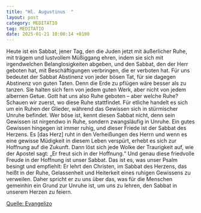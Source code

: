 ```yaml
---
title: "Hl. Augustinus  "
layout: post
category: MEDITATIO
tag: MEDITATIO
date: 2025-01-21 10:00:14 +0100
---
```

 
Heute ist ein Sabbat, jener Tag, den die Juden jetzt mit äußerlicher Ruhe, mit trägem und lustvollem Müßiggang ehren, indem sie sich mit irgendwelchen Belanglosigkeiten abgeben, und den Sabbat, den der Herr geboten hat, mit Beschäftigungen verbringen, die er verboten hat. Für uns bedeutet der Sabbat Abstinenz von jeder bösen Tat, für sie dagegen Abstinenz von guten Taten.<!--more--> Denn die Erde zu pflügen wäre besser als zu tanzen. Sie halten sich fern von jedem guten Werk, aber nicht von jedem albernen Getue. Gott hat uns also Ruhe geboten – aber welche Ruhe?
Schauen wir zuerst, wo diese Ruhe stattfindet. Für etliche handelt es sich um ein Ruhen der Glieder, während das Gewissen sich in stürmischer Unruhe befindet. Wer böse ist, kennt diesen Sabbat nicht, denn sein Gewissen ist nirgendwo in Ruhe, sondern zwangsläufig in Unruhe. Ein gutes Gewissen hingegen ist immer ruhig, und dieser Friede ist der Sabbat des Herzens. Es [das Herz] ruht in den Verheißungen des Herrn und wenn es eine gewisse Müdigkeit in diesem Leben verspürt, erhebt es sich zur Hoffnung auf die Zukunft. Dann löst sich jede Wolke der Traurigkeit auf, wie der Apostel sagt: „Er freut sich in der Hoffnung.“ Und genau diese friedvolle Freude in der Hoffnung ist unser Sabbat.
Das ist es, was unser Psalm besingt und empfiehlt: Er lehrt den Christen, im Sabbat des Herzens, das heißt in der Ruhe, Gelassenheit und Heiterkeit eines ruhigen Gewissens zu verweilen. Daher spricht er zu uns über das, was für die Menschen gemeinhin ein Grund zur Unruhe ist, um uns zu lehren, den Sabbat in unserem Herzen zu feiern.

[Quelle: Evangelizo](https://evangeliumtagfuertag.org/DE/gospel)